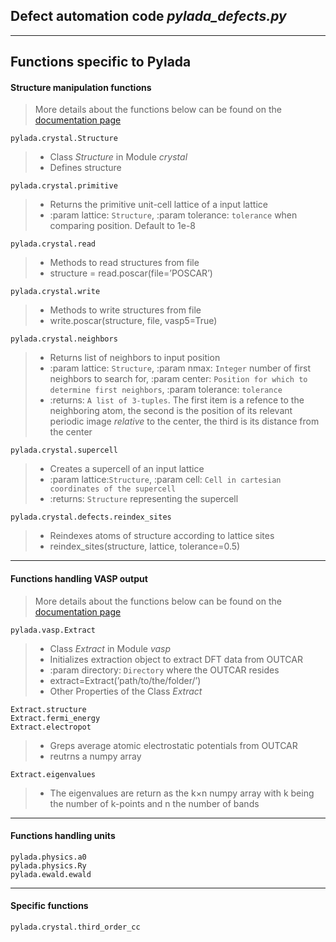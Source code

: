 ## Defect automation code *pylada_defects.py*

---
## Functions specific to Pylada

#### Structure manipulation functions

> More details about the functions below can be found on the [documentation page](http://pylada.github.io/pylada/userguide/crystal.html)

```
pylada.crystal.Structure
```
> - Class *Structure* in Module *crystal*
> - Defines structure

```
pylada.crystal.primitive
```
> - Returns the primitive unit-cell lattice of a input lattice
> - :param lattice: `Structure`, :param tolerance: `tolerance` when comparing position. Default to 1e-8

```
pylada.crystal.read
```
> - Methods to read structures from file
> - structure = read.poscar(file=’POSCAR’)

```
pylada.crystal.write
```
> - Methods to write structures from file
> - write.poscar(structure, file, vasp5=True)

```
pylada.crystal.neighbors
```
> - Returns list of neighbors to input position
> - :param lattice: `Structure`, :param nmax: `Integer` number of first neighbors to search for, 
          :param center: `Position for which to determine first neighbors`, :param tolerance: `tolerance`
> - :returns: `A list of 3-tuples`. The first item is a refence to the
          neighboring atom, the second is the position of its
          relevant periodic image *relative* to the center, the
          third is its distance from the center
```
pylada.crystal.supercell
```
> - Creates a supercell of an input lattice
> - :param lattice:`Structure`, :param cell: `Cell in cartesian coordinates of the supercell`
> - :returns: `Structure` representing the supercell

```
pylada.crystal.defects.reindex_sites
```
> - Reindexes atoms of structure according to lattice sites
> - reindex_sites(structure, lattice, tolerance=0.5)

---
#### Functions handling VASP output

> More details about the functions below can be found on the [documentation page](http://pylada.github.io/pylada/pyapi/vasp/extract.html)

```
pylada.vasp.Extract
```
> - Class *Extract* in Module *vasp*
> - Initializes extraction object to extract DFT data from OUTCAR
> - :param directory: `Directory` where the OUTCAR resides
> - extract=Extract(’path/to/the/folder/’)
> - Other Properties of the Class *Extract*

```
Extract.structure
Extract.fermi_energy
Extract.electropot
```
> - Greps average atomic electrostatic potentials from OUTCAR
> - reutrns a numpy array

```
Extract.eigenvalues
```
> - The eigenvalues are return as the k×n numpy array with k being the number of k-points and n the number of bands


---
#### Functions handling units
```
pylada.physics.a0
pylada.physics.Ry
pylada.ewald.ewald
```
---
#### Specific functions
```
pylada.crystal.third_order_cc
```
